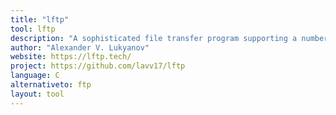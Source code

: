 ```yaml
---
title: "lftp"
tool: lftp
description: "A sophisticated file transfer program supporting a number of network protocols (ftp, http, sftp, fish, torrent)"
author: "Alexander V. Lukyanov"
website: https://lftp.tech/
project: https://github.com/lavv17/lftp
language: C
alternativeto: ftp
layout: tool
---
```

